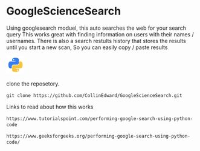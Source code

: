 # GoogleScienceSearch
Using googlesearch moduel, this auto searches the web for your search query
This works great with finding information on users with their names / usernames. 
There is also a search restults history that stores the results until you start a new scan, 
So you can easily copy / paste results 


![Screenshot](Other-python-icon.png)

clone the reposetory.
```
git clone https://github.com/CollinEdward/GoogleScienceSearch.git
```


Links to read about how this works
```
https://www.tutorialspoint.com/performing-google-search-using-python-code
```

```
https://www.geeksforgeeks.org/performing-google-search-using-python-code/
```
